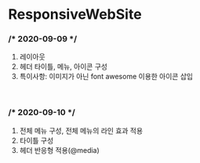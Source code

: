 # ResponsiveWebSite

<h3>/* 2020-09-09 */</h3>
 <ol>
  <li>레이아웃</li>
  <li>헤더 타이틀, 메뉴, 아이콘 구성</li>
  <li>특이사항: 이미지가 아닌 font awesome 이용한 아이콘 삽입</li>
 </ol>
<br>

<h3>/* 2020-09-10 */</h3>
 <ol>
  <li>전체 메뉴 구성, 전체 메뉴의 라인 효과 적용</li>
  <li>타이틀 구성</li>
  <li>헤더 반응형 적용(@media)</li>
 </ol>
<br>
